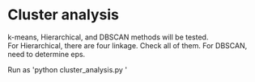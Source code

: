 # Cluster analysis
k-means, Hierarchical, and DBSCAN methods will be tested.  
  For Hierarchical, there are four linkage. Check all of them. 
  For DBSCAN, need to determine eps.  

Run as 'python cluster_analysis.py  <config file path>'
